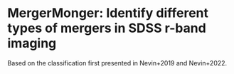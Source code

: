 # MergerMonger: Identify different types of mergers in SDSS r-band imaging

Based on the classification first presented in Nevin+2019 and Nevin+2022.
